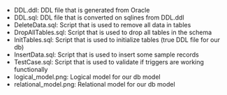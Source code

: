 - DDL.ddl: DDL file that is generated from Oracle
- DDL.sql: DDL file that is converted on sqlines from DDL.ddl
- DeleteData.sql: Script that is used to remove all data in tables
- DropAllTables.sql: Script that is used to drop all tables in the schema
- InitTables.sql: Script that is used to initialize tables (true DDL file for our db)
- InsertData.sql: Script that is used to insert some sample records
- TestCase.sql: Script that is used to validate if triggers are working functionally
- logical_model.png: Logical model for our db model
- relational_model.png: Relational model for our db model